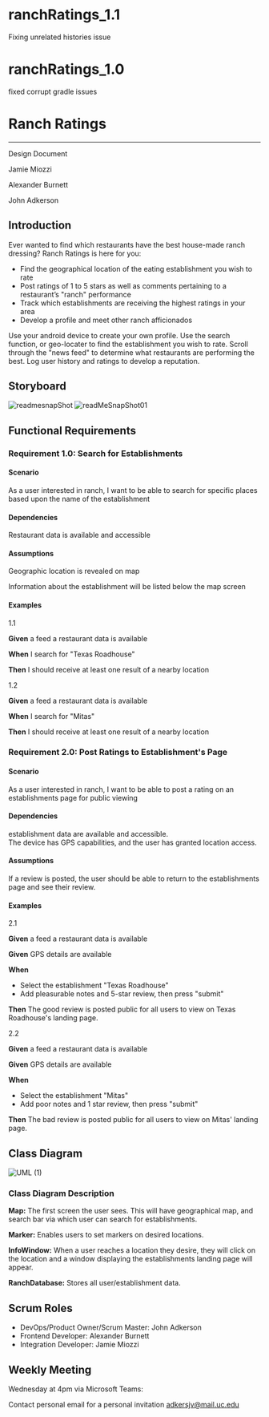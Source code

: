 # ranchRatings_1.1
Fixing unrelated histories issue
# ranchRatings_1.0
fixed corrupt gradle issues

# Ranch Ratings

---

Design Document

Jamie Miozzi

Alexander Burnett

John Adkerson

## Introduction

Ever wanted to find which restaurants have the best house-made ranch dressing? Ranch Ratings is here for you:

- Find the geographical location of the eating establishment you wish to rate
- Post ratings of 1 to 5 stars as well as comments pertaining to a restaurant’s "ranch" performance
- Track which establishments are receiving the highest ratings in your area
- Develop a profile and meet other ranch afficionados

Use your android device to create your own profile.  Use the search function, or geo-locater to find the establishment you wish to rate.  Scroll through the "news feed" to determine what restaurants are performing the best.  Log user history and ratings to develop a reputation. 

## Storyboard

![readmesnapShot](https://user-images.githubusercontent.com/61293447/109848321-1cdc6100-7c1e-11eb-90e9-f690e51942ed.PNG)
![readMeSnapShot01](https://user-images.githubusercontent.com/61293447/109848473-501ef000-7c1e-11eb-8aaf-181646ada946.PNG)

## Functional Requirements

### Requirement 1.0: Search for Establishments

#### Scenario

As a user interested in ranch, I want to be able to search for specific places based upon the name of the establishment

#### Dependencies

Restaurant data is available and accessible

#### Assumptions

Geographic location is revealed on map

Information about the establishment will be listed below the map screen

#### Examples
1.1

**Given** a feed a restaurant data is available

**When**  I search for "Texas Roadhouse"

**Then** I should receive at least one result of a nearby location

1.2

**Given** a feed a restaurant data is available

**When**  I search for "Mitas"

**Then** I should receive at least one result of a nearby location


### Requirement 2.0: Post Ratings to Establishment's Page

#### Scenario

As a user interested in ranch, I want to be able to post a rating on an establishments page for public viewing

#### Dependencies
establishment data are available and accessible.  
The device has GPS capabilities, and the user has granted location access. 

#### Assumptions
If a review is posted, the user should be able to return to the establishments page and see their review.

#### Examples

2.1

**Given** a feed a restaurant data is available

**Given** GPS details are available 

**When** 

- Select the establishment "Texas Roadhouse"
- Add pleasurable notes and 5-star review, then press "submit"

**Then** The good review is posted public for all users to view on Texas Roadhouse's landing page.

2.2

**Given** a feed a restaurant data is available

**Given** GPS details are available 

**When**

- Select the establishment "Mitas"
- Add poor notes and 1 star review, then press "submit"

**Then** The bad review is posted public for all users to view on Mitas' landing page.

## Class Diagram

![UML (1)](https://user-images.githubusercontent.com/61293447/109848641-7e9ccb00-7c1e-11eb-80de-0a4087fe2f30.png)

### Class Diagram Description


**Map:**  The first screen the user sees.  This will have geographical map, and search bar via which user can search for establishments.  

**Marker:**  Enables users to set markers on desired locations.  

**InfoWindow:** When a user reaches a location they desire, they will click on the location and a window displaying the establishments landing page will appear.  

**RanchDatabase:** Stores all user/establishment data.  


## Scrum Roles

- DevOps/Product Owner/Scrum Master: John Adkerson  
- Frontend Developer:  Alexander Burnett
- Integration Developer: Jamie Miozzi

## Weekly Meeting

Wednesday at 4pm via Microsoft Teams:

Contact personal email for a personal invitation
adkersjv@mail.uc.edu

